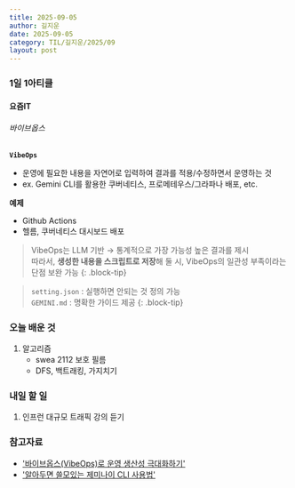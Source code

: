 ```yaml
---
title: 2025-09-05
author: 길지운
date: 2025-09-05
category: TIL/길지운/2025/09
layout: post
---
```


### 1일 1아티클
#### 요즘IT
###### 바이브옵스
**`VibeOps`**
- 운영에 필요한 내용을 자연어로 입력하여 결과를 적용/수정하면서 운영하는 것
- ex. Gemini CLI를 활용한 쿠버네티스, 프로메테우스/그라파나 배포, etc.
  
**예제**
- Github Actions
- 헬름, 쿠버네티스 대시보드 배포
  
> VibeOps는 LLM 기반 → 통계적으로 가장 가능성 높은 결과를 제시  
> 따라서, **생성한 내용을 스크립트로 저장**해 둘 시, VibeOps의 일관성 부족이라는 단점 보완 가능
{: .block-tip}
  
> `setting.json` : 실행하면 안되는 것 정의 가능  
> `GEMINI.md` : 명확한 가이드 제공
{: .block-tip}
  
### 오늘 배운 것
1. 알고리즘
   - swea 2112 보호 필름
   - DFS, 백트래킹, 가지치기
  
### 내일 할 일
1. 인프런 대규모 트래픽 강의 듣기
  
### 참고자료
- ['바이브옵스(VibeOps)로 운영 생산성 극대화하기'](https://yozm.wishket.com/magazine/detail/3325)
- ['알아두면 쓸모있는 제미나이 CLI 사용법'](https://yozm.wishket.com/magazine/detail/3259/)